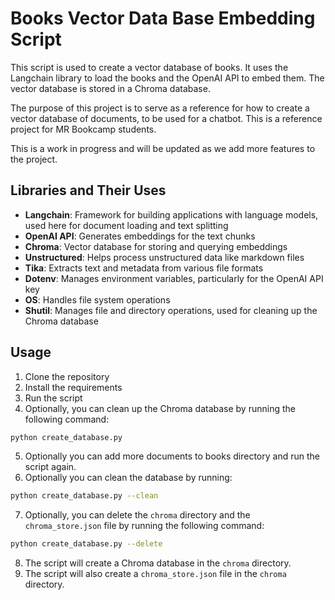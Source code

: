 # Books Vector Data Base Embedding Script

This script is used to create a vector database of books. It uses the Langchain library to load the books and the OpenAI API to embed them. The vector database is stored in a Chroma database.

The purpose of this project is to serve as a reference for how to create a vector database of documents, to be used for a chatbot. This is a reference project for MR Bookcamp students.

This is a work in progress and will be updated as we add more features to the project.


## Libraries and Their Uses

- **Langchain**: Framework for building applications with language models, used here for document loading and text splitting
- **OpenAI API**: Generates embeddings for the text chunks
- **Chroma**: Vector database for storing and querying embeddings
- **Unstructured**: Helps process unstructured data like markdown files
- **Tika**: Extracts text and metadata from various file formats
- **Dotenv**: Manages environment variables, particularly for the OpenAI API key
- **OS**: Handles file system operations
- **Shutil**: Manages file and directory operations, used for cleaning up the Chroma database

## Usage

1. Clone the repository
2. Install the requirements
3. Run the script
4. Optionally, you can clean up the Chroma database by running the following command:

```bash
python create_database.py
```
5. Optionally you can add more documents to books directory and run the script again.
6. Optionally you can clean the database by running:
```bash
python create_database.py --clean
```
7. Optionally, you can delete the `chroma` directory and the `chroma_store.json` file by running the following command:

```bash
python create_database.py --delete
```
8. The script will create a Chroma database in the `chroma` directory.
6. The script will also create a `chroma_store.json` file in the `chroma` directory.



